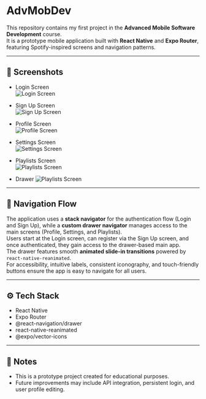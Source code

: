 # AdvMobDev  

This repository contains my first project in the **Advanced Mobile Software Development** course.  
It is a prototype mobile application built with **React Native** and **Expo Router**, featuring Spotify-inspired screens and navigation patterns.  

---

## 📱 Screenshots  

- Login Screen  
  ![Login Screen](./screenshots/Login.png)  

- Sign Up Screen  
  ![Sign Up Screen](./screenshots/Signup.png)  

- Profile Screen  
  ![Profile Screen](./screenshots/Profile.png)  

- Settings Screen  
  ![Settings Screen](./screenshots/Settings.png)  

- Playlists Screen  
  ![Playlists Screen](./screenshots/Playlists.png)  

- Drawer
  ![Playlists Screen](./screenshots/DrawerV1.png)  

---

## 🧭 Navigation Flow  
The application uses a **stack navigator** for the authentication flow (Login and Sign Up), while a **custom drawer navigator** manages access to the main screens (Profile, Settings, and Playlists).  
Users start at the Login screen, can register via the Sign Up screen, and once authenticated, they gain access to the drawer-based main app.  
The drawer features smooth **animated slide-in transitions** powered by `react-native-reanimated`.  
For accessibility, intuitive labels, consistent iconography, and touch-friendly buttons ensure the app is easy to navigate for all users.  

---

## ⚙️ Tech Stack  
- React Native  
- Expo Router  
- @react-navigation/drawer  
- react-native-reanimated  
- @expo/vector-icons  

---

## 📌 Notes  
- This is a prototype project created for educational purposes.  
- Future improvements may include API integration, persistent login, and user profile editing.  
